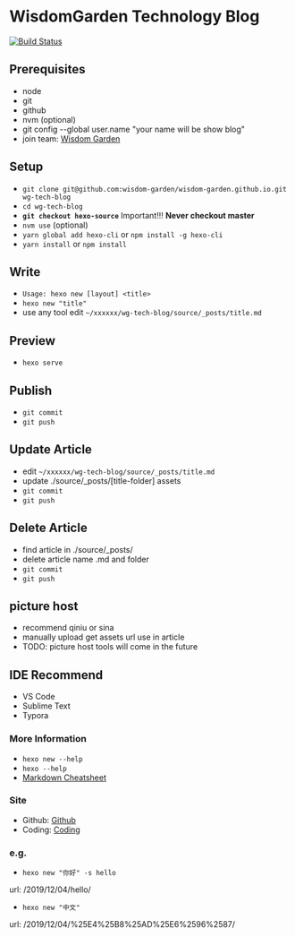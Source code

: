 # WisdomGarden Technology Blog

[![Build Status](https://github.com/wisdom-garden/wisdom-garden.github.io/workflows/build/badge.svg)](https://github.com/wisdom-garden/wisdom-garden.github.io/workflows/build/badge.svg)


## Prerequisites
* node
* git
* github
* nvm (optional)
* git config --global user.name "your name will be show blog"
* join team: [Wisdom Garden](https://github.com/wisdom-garden)


## Setup
- `git clone git@github.com:wisdom-garden/wisdom-garden.github.io.git wg-tech-blog`
- `cd wg-tech-blog`
- **`git checkout hexo-source`** Important!!! **Never checkout master**
- `nvm use` (optional)
- `yarn global add hexo-cli` or `npm install -g hexo-cli`
- `yarn install` or `npm install`


## Write
- `Usage: hexo new [layout] <title>`
- `hexo new "title"`
- use any tool edit `~/xxxxxx/wg-tech-blog/source/_posts/title.md`

## Preview
- `hexo serve`

## Publish
- `git commit`
- `git push`

## Update Article
- edit `~/xxxxxx/wg-tech-blog/source/_posts/title.md`
- update ./source/_posts/\[title-folder\] assets
- `git commit`
- `git push`

## Delete Article
- find article in ./source/_posts/
- delete article name .md and folder
- `git commit`
- `git push`

## picture host
- recommend qiniu or sina
- manually upload get assets url use in article
- TODO: picture host tools will come in the future

## IDE Recommend
- VS Code
- Sublime Text
- Typora

### More Information
- `hexo new --help`
- `hexo --help`
- [Markdown Cheatsheet](https://github.com/adam-p/markdown-here/wiki/Markdown-Cheatsheet)

### Site
- Github: [Github](https://wisdom-garden.github.io/)
- Coding: [Coding](http://peixinliu.coding.me/wg-tech-blog/)


### e.g.
- `hexo new "你好" -s hello`

url:  /2019/12/04/hello/

- `hexo new "中文"`

url: /2019/12/04/%25E4%25B8%25AD%25E6%2596%2587/


